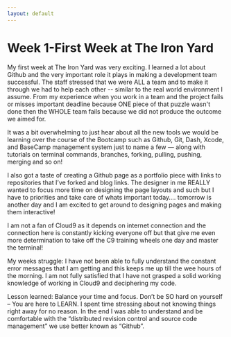```yaml
---
layout: default
---
```


# Week 1-First Week at The Iron Yard



My first week at The Iron Yard was very exciting. I learned a lot about Github and the very important role it plays in making a development team successful. The staff stressed that we were ALL a team and to make it through we had to help each other -- similar to the real world environment I assume. From my experience when you work in a team and the project fails or misses important deadline because ONE piece of that puzzle wasn't done then the WHOLE  team fails because we did not produce the outcome we aimed for.

It was a bit overwhelming to just hear about all the new tools we would be learning over the course of the Bootcamp such as  Github, Git, Dash, Xcode, and BaseCamp management system just to name a few — along with tutorials on terminal commands, branches, forking, pulling, pushing, merging and so on!

I also got a taste of creating a Github page as a portfolio piece with links to repositories that I’ve forked and blog links. The designer in me REALLY wanted to focus more time on designing the page layouts and such but I have to priorities and take care of whats important today…. tomorrow  is another day and I am excited to get around to designing pages and making them interactive!

I am not a fan of Cloud9 as it depends on internet connection and the connection here is  constantly kicking everyone off but that give me even more determination to take off the C9 training wheels one day and master the terminal!

My weeks struggle: I have not been able to fully understand the constant error messages that I am getting and this keeps me up till the wee hours of the morning.  I am not fully satisfied that I have not grasped a solid working knowledge of working in Cloud9 and deciphering my code.

Lesson learned: Balance your time and focus. Don’t be SO hard on yourself – You are here to LEARN. I spent time stressing about not knowing things right away for no reason. In the end I was able to understand and be comfortable with the “distributed revision control and source code management” we use better known as “Github”.
